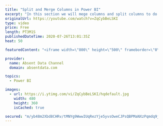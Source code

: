 ```yaml
---
title: "Split and Merge Columns in Power BI"
excerpt: "In this section we will mege columns and split columns to do a depper level of analysis"
originalUrl: https://youtube.com/watch?v=ZqCybBeLSKI
type: video
price: Free
length: PT3M1S
publishedDateTime: 2020-07-26T13:01:35Z
heat: 50

featuredContent: "<iframe width=\"800\" height=\"500\" frameborder=\"0\" src=\"https://www.youtube.com/embed/ZqCybBeLSKI\" allow=\"accelerometer; autoplay; encrypted-media; gyroscope; picture-in-picture\" allowfullscreen></iframe>"

provider:
  name: Absent Data Channel
  domain: absentdata.com

topics:
  - Power BI

images:
  - url: https://i.ytimg.com/vi/ZqCybBeLSKI/hqdefault.jpg
    width: 480
    height: 360
    isCached: true

secured: "m/yb48m2Xbd8CHRv/tMNYg9WwwIUqRezYje5yvsOweCJPsQBPMaNXzPqmdq9jbGPB0w58Im/jLx/FU/6F+5R4oR6bdutMPbF+1ShWgo1KRPnAU/YZFcNYjj7h3Wd6MnlILaTgz/ncQD1m50EJchLRRBYUOzopKLh2MCIexYlJrxucatDB+QLv/eMG8iRnX/F1vp+DolGUetJoi2l7WkEnb58WDM8Tu/viUwZg/l2qQ43AzAm8Wvrea98jCUcq/USsR9ssp/vBZVfdSjxhBmNTjuDlxqQq3HUqHwxRS7G+ghwsktex2l00ZzxnXJDLLKLmdxazD4Ei5PkGQmZo1vhJ+DpI8Ao7wqMlQcIVnmeQ+N8OZPCstj7zj/+Fex+wjZbRCxwfZ/gCrcM6V7hSV8MuVvaRktxGqeOqdSd5lgJt68=;d0VdWA+EvQqnExVZm61m9Q=="
---
```


